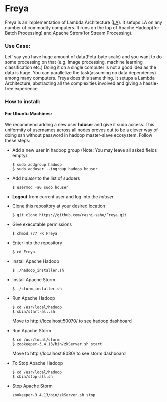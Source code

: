 # Freya

Freya is an implementation of Lambda Architecture ([LA](http://lambda-architecture.net/)). It setups LA on any number of commodity computers. It runs on the top of Apache Hadoop(for Batch Processing) and Apache Strom(for Stream Processing). 

### Use Case:
Let' say you have huge amount of data(Peta-byte scale) and you want to do some processing on that (e.g. Image processing, machine learning classification etc.)
Doing it on a single computer is not a good idea as the data is huge. You can parallelize the task(assuming no data dependency) among many computers. Freya does this same thing. It setups a Lambda Architecture, abstracting all the complexities involved and giving a hassle-free experience. 

### How to install:

#### For Ubuntu Machines:
We recommend adding a new user **hduser** and give it sudo access. This uniformity of usernames across all nodes proves out to be a clever way of doing ssh without password in hadoop master-slave ecosystem. Follow these steps:

- Add a new user in hadoop group (Note: You may leave all asked fields empty)
    ```
    $ sudo addgroup hadoop
    $ sudo adduser --ingroup hadoop hduser
    ```

- Add *hduser* to the list of sudoers
    ```
    $ usermod -aG sudo hduser
    ```

- **Logout** from current user and log into the *hduser*

- Clone this repository at your desired location
    ```
    $ git clone https://github.com/rashi-sahu/Freya.git
    ```
- Give executable permissions
    ```
    $ chmod 777 -R Freya
    ```
- Enter into the repository
    ```
    $ cd Freya
    ```
- Install Apache Hadoop
    ```
    $ ./hadoop_installer.sh
    ```
- Install Apache Storm
    ```
    $ ./storm_installer.sh
    ```
- Run Apache Hadoop
    ```
    $ cd /usr/local/hadoop
    $ sbin/start-all.sh
    ``` 
    Move to http://localhost:50070/ to see hadoop dashboard

- Run Apache Storm 
    ```
    $ cd /usr/local/storm
    $ zookeeper-3.4.13/bin/zkServer.sh start
    ``` 
    Move to http://localhost:8080/ to see storm dashboard
- To Stop Apache Hadoop
    ```
    $ cd /usr/local/hadoop
    $ sbin/stop-all.sh
    ``` 
    
- Stop Apache Storm
    ```
    zookeeper-3.4.13/bin/zkServer.sh stop
    ```
 